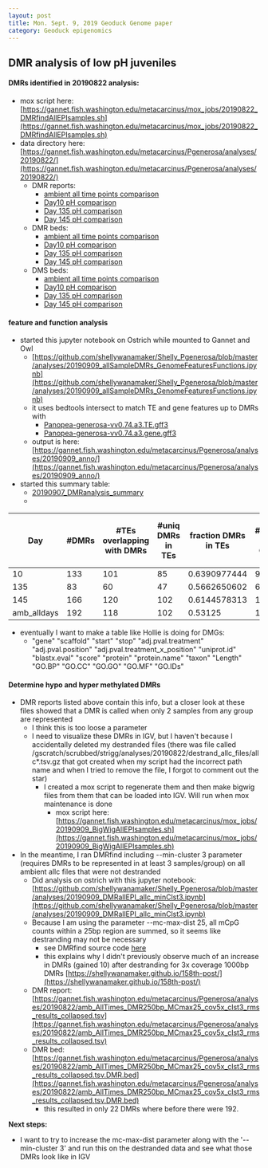 ```yaml
---
layout: post
title: Mon. Sept. 9, 2019 Geoduck Genome paper
category: Geoduck epigenomics
---
```


## DMR analysis of low pH juveniles

#### DMRs identified in 20190822 analysis:
- mox script here: [https://gannet.fish.washington.edu/metacarcinus/mox_jobs/20190822_DMRfindAllEPIsamples.sh](https://gannet.fish.washington.edu/metacarcinus/mox_jobs/20190822_DMRfindAllEPIsamples.sh)
- data directory here: [https://gannet.fish.washington.edu/metacarcinus/Pgenerosa/analyses/20190822/](https://gannet.fish.washington.edu/metacarcinus/Pgenerosa/analyses/20190822/)
	- DMR reports:
		- [ambient all time points comparison](https://gannet.fish.washington.edu/metacarcinus/Pgenerosa/analyses/20190822/amb_AllTimes_DMR250bp_MCmax25_cov5x_rms_results_collapsed.tsv)
		- [Day10 pH comparison](https://gannet.fish.washington.edu/metacarcinus/Pgenerosa/analyses/20190822/day10_AllpH_DMR250bp_MCmax25_cov5x_rms_results_collapsed.tsv)
		- [Day 135 pH comparison](https://gannet.fish.washington.edu/metacarcinus/Pgenerosa/analyses/20190822/day135_AllpH_DMR250bp_MCmax25_cov5x_rms_results_collapsed.tsv)
		- [Day 145 pH comparison](https://gannet.fish.washington.edu/metacarcinus/Pgenerosa/analyses/20190822/day145_AllpH_DMR250bp_MCmax25_cov5x_rms_results_collapsed.tsv)
	- DMR beds:
		- [ambient all time points comparison](https://gannet.fish.washington.edu/metacarcinus/Pgenerosa/analyses/20190822/amb_AllTimes_DMR250bp_MCmax25_cov5x_rms_results_collapsed.tsv.DMR.bed)
		- [Day10 pH comparison](https://gannet.fish.washington.edu/metacarcinus/Pgenerosa/analyses/20190822/day10_AllpH_DMR250bp_MCmax25_cov5x_rms_results_collapsed.tsv.DMR.bed)
		- [Day 135 pH comparison](https://gannet.fish.washington.edu/metacarcinus/Pgenerosa/analyses/20190822/day135_AllpH_DMR250bp_MCmax25_cov5x_rms_results_collapsed.tsv.DMR.bed)
		- [Day 145 pH comparison](https://gannet.fish.washington.edu/metacarcinus/Pgenerosa/analyses/20190822/day145_AllpH_DMR250bp_MCmax25_cov5x_rms_results_collapsed.tsv.DMR.bed) 
	- DMS beds:
		- [ambient all time points comparison](https://gannet.fish.washington.edu/metacarcinus/Pgenerosa/analyses/20190822/amb_AllTimes_DMR250bp_MCmax25_cov5x_rms_results_collapsed.tsv.DMS.bed)
		- [Day10 pH comparison](https://gannet.fish.washington.edu/metacarcinus/Pgenerosa/analyses/20190822/day10_AllpH_DMR250bp_MCmax25_cov5x_rms_results_collapsed.tsv.DMS.bed)
		- [Day 135 pH comparison](https://gannet.fish.washington.edu/metacarcinus/Pgenerosa/analyses/20190822/day135_AllpH_DMR250bp_MCmax25_cov5x_rms_results_collapsed.tsv.DMS.bed)
		- [Day 145 pH comparison](https://gannet.fish.washington.edu/metacarcinus/Pgenerosa/analyses/20190822/day145_AllpH_DMR250bp_MCmax25_cov5x_rms_results_collapsed.tsv.DMS.bed) 

#### feature and function analysis
- started this jupyter notebook on Ostrich while mounted to Gannet and Owl
	- [https://github.com/shellywanamaker/Shelly_Pgenerosa/blob/master/analyses/20190909_allSampleDMRs_GenomeFeaturesFunctions.ipynb](https://github.com/shellywanamaker/Shelly_Pgenerosa/blob/master/analyses/20190909_allSampleDMRs_GenomeFeaturesFunctions.ipynb)
	- it uses bedtools intersect to match TE and gene features up to DMRs with 
		- [Panopea-generosa-vv0.74.a3.TE.gff3](https://owl.fish.washington.edu/halfshell/genomic-databank/Panopea-generosa-vv0.74.a3.TE.gff3)
		- [Panopea-generosa-vv0.74.a3.gene.gff3](http://owl.fish.washington.edu/halfshell/genomic-databank/Panopea-generosa-vv0.74.a3.gene.gff3)
	- output is here:  [https://gannet.fish.washington.edu/metacarcinus/Pgenerosa/analyses/20190909_anno/](https://gannet.fish.washington.edu/metacarcinus/Pgenerosa/analyses/20190909_anno/)
- started this summary table:
	- [20190907\_DMRanalysis\_summary](https://docs.google.com/spreadsheets/d/1QiZVgyNAeQHVrL-RLDJork4XuzLmW3ksFyE9zLrrVkw/edit?usp=sharing)
	- 
| Day         | #DMRs | #TEs overlapping with DMRs | #uniq DMRs in TEs | fraction DMRs in TEs | #DMRs in Gene | fraction DMRs in genes | # uniq genes with DMRs | #annotated uniq genes with DMRs |
|-------------|-------|----------------------------|-------------------|----------------------|---------------|------------------------|------------------------|---------------------------------|
| 10          | 133   | 101                        | 85                | 0.6390977444         | 91            | 0.6842105263           | 86                     | 71                              |
| 135         | 83    | 60                         | 47                | 0.5662650602         | 62            | 0.7469879518           | 61                     | 50                              |
| 145         | 166   | 120                        | 102               | 0.6144578313         | 121           | 0.7289156627           | 119                    | 101                             |
| amb_alldays | 192   | 118                        | 102               | 0.53125              | 146           | 0.7604166667           | 140                    | 111                             |
- eventually I want to make a table like Hollie is doing for DMGs:
	- "gene"    "scaffold"    "start"   "stop"    "adj.pval.treatment"  "adj.pval.position"   "adj.pval.treatment_x_position"   "uniprot.id"  "blastx.eval" "score"   "protein" "protein.name"    "taxon"   "Length"  "GO.BP"   "GO.CC"   "GO.GO"   "GO.MF"   "GO.IDs"

#### Determine hypo and hyper methylated DMRs
- DMR reports listed above contain this info, but a closer look at these files showed that a DMR is called when only 2 samples from any group are represented 
	- I think this is too loose a parameter
	- I need to visualize these DMRs in IGV, but I haven't because I accidentally deleted my destranded files (there was file called /gscratch/scrubbed/strigg/analyses/20190822/destrand_allc_files/allc*.tsv.gz that got created when my script had the incorrect path name and when I tried to remove the file, I forgot to comment out the star)
		- I created a mox script to regenerate them and then make bigwig files from them that can be loaded into IGV. Will run when mox maintenance is done
			- mox script here: [https://gannet.fish.washington.edu/metacarcinus/mox_jobs/20190909_BigWigAllEPIsamples.sh](https://gannet.fish.washington.edu/metacarcinus/mox_jobs/20190909_BigWigAllEPIsamples.sh)   
- In the meantime, I ran DMRfind including --min-cluster 3 parameter (requires DMRs to be represented in at least 3 samples/group) on all ambient allc files that were not destranded
	- Did analysis on ostrich with this jupyter notebook: [https://github.com/shellywanamaker/Shelly_Pgenerosa/blob/master/analyses/20190909_DMRallEPI_allc_minClst3.ipynb](https://github.com/shellywanamaker/Shelly_Pgenerosa/blob/master/analyses/20190909_DMRallEPI_allc_minClst3.ipynb) 
	- Because I am using the parameter --mc-max-dist 25, all mCpG counts within a 25bp region are summed, so it seems like destranding may not be necessary
		- see DMRfind source code [here](https://github.com/yupenghe/methylpy/blob/methylpy/methylpy/DMRfind.py)
		- this explains why I didn't previously observe much of an increase in DMRs (gained 10) after destranding for 3x coverage 1000bp DMRs [https://shellywanamaker.github.io/158th-post/](https://shellywanamaker.github.io/158th-post/)
	- DMR report: [https://gannet.fish.washington.edu/metacarcinus/Pgenerosa/analyses/20190822/amb_AllTimes_DMR250bp_MCmax25_cov5x_clst3_rms_results_collapsed.tsv](https://gannet.fish.washington.edu/metacarcinus/Pgenerosa/analyses/20190822/amb_AllTimes_DMR250bp_MCmax25_cov5x_clst3_rms_results_collapsed.tsv)
	- DMR bed: [https://gannet.fish.washington.edu/metacarcinus/Pgenerosa/analyses/20190822/amb_AllTimes_DMR250bp_MCmax25_cov5x_clst3_rms_results_collapsed.tsv.DMR.bed](https://gannet.fish.washington.edu/metacarcinus/Pgenerosa/analyses/20190822/amb_AllTimes_DMR250bp_MCmax25_cov5x_clst3_rms_results_collapsed.tsv.DMR.bed)
		- this resulted in only 22 DMRs where before there were 192. 

**Next steps:**  

- I want to try to increase the mc-max-dist parameter along with the '--min-cluster 3' and run this on the destranded data and see what those DMRs look like in IGV
	 
 